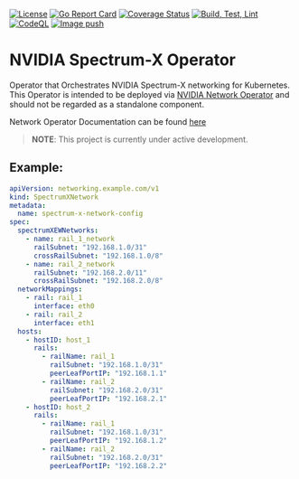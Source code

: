 [![License](https://img.shields.io/badge/License-Apache%202.0-blue.svg)](http://www.apache.org/licenses/LICENSE-2.0)
[![Go Report Card](https://goreportcard.com/badge/github.com/Mellanox/spectrum-x-operator)](https://goreportcard.com/report/github.com/Mellanox/spectrum-x-operator)
[![Coverage Status](https://coveralls.io/repos/github/Mellanox/spectrum-x-operator/badge.svg)](https://coveralls.io/github/Mellanox/spectrum-x-operator)
[![Build, Test, Lint](https://github.com/Mellanox/spectrum-x-operator/actions/workflows/build-test-lint.yml/badge.svg?event=push)](https://github.com/Mellanox/spectrum-x-operator/actions/workflows/build-test-lint.yml)
[![CodeQL](https://github.com/Mellanox/spectrum-x-operator/actions/workflows/codeql.yml/badge.svg)](https://github.com/Mellanox/spectrum-x-operator/actions/workflows/codeql.yml)
[![Image push](https://github.com/Mellanox/spectrum-x-operator/actions/workflows/image-push-main.yml/badge.svg?event=push)](https://github.com/Mellanox/spectrum-x-operator/actions/workflows/image-push-main.yml)

# NVIDIA Spectrum-X Operator
Operator that Orchestrates NVIDIA Spectrum-X networking for Kubernetes.
This Operator is intended to be deployed via [NVIDIA Network Operator](https://github.com/Mellanox/network-operator)
and should not be regarded as a standalone component.

Network Operator Documentation can be found [here](https://docs.nvidia.com/networking/software/cloud-orchestration/index.html)

> __NOTE__: This project is currently under active development.


## Example:

```yaml
apiVersion: networking.example.com/v1
kind: SpectrumXNetwork
metadata:
  name: spectrum-x-network-config
spec:
  spectrumXEWNetworks:
    - name: rail_1_network
      railSubnet: "192.168.1.0/31"
      crossRailSubnet: "192.168.1.0/8"
    - name: rail_2_network
      railSubnet: "192.168.2.0/11"
      crossRailSubnet: "192.168.2.0/8"
  networkMappings:
    - rail: rail_1
      interface: eth0
    - rail: rail_2
      interface: eth1
  hosts:
    - hostID: host_1
      rails:
        - railName: rail_1
          railSubnet: "192.168.1.0/31"
          peerLeafPortIP: "192.168.1.1"
        - railName: rail_2
          railSubnet: "192.168.2.0/31"
          peerLeafPortIP: "192.168.2.1"
    - hostID: host_2
      rails:
        - railName: rail_1
          railSubnet: "192.168.1.0/31"
          peerLeafPortIP: "192.168.1.2"
        - railName: rail_2
          railSubnet: "192.168.2.0/31"
          peerLeafPortIP: "192.168.2.2"
```
